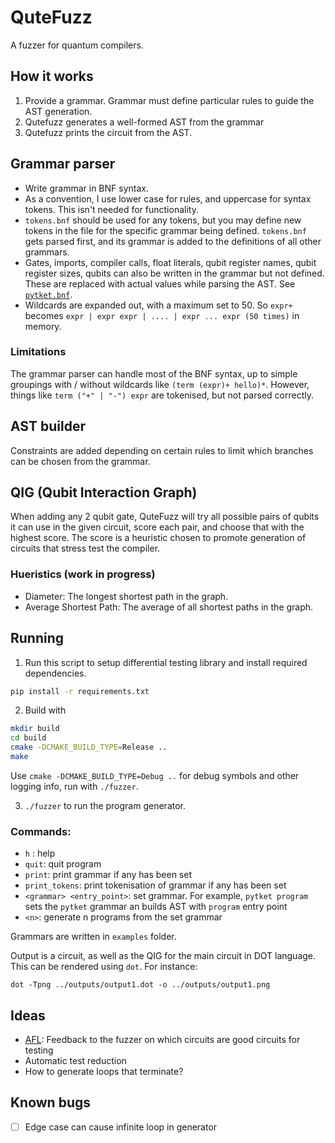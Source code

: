 # QuteFuzz

A fuzzer for quantum compilers. 

## How it works
1. Provide a grammar. Grammar must define particular rules to guide the AST generation.
2. Qutefuzz generates a well-formed AST from the grammar
3. Qutefuzz prints the circuit from the AST. 

## Grammar parser
- Write grammar in BNF syntax. 
- As a convention, I use lower case for rules, and uppercase for syntax tokens. This isn't needed for functionality. 
- `tokens.bnf` should be used for any tokens, but you may define new tokens in the file for the specific grammar being defined. `tokens.bnf` gets parsed first, and its grammar is added to the definitions of all other grammars.
- Gates, imports, compiler calls, float literals, qubit register names, qubit register sizes, qubits can also be written in the grammar but not defined. These are replaced with actual values while parsing the AST. See [`pytket.bnf`](examples/pytket.bnf).
- Wildcards are expanded out, with a maximum set to 50. So `expr+` becomes `expr | expr expr | .... | expr ... expr (50 times)` in memory. 

### Limitations
The grammar parser can handle most of the BNF syntax, up to simple groupings with / without wildcards like `(term (expr)+ hello)*`. However, things like `term ("+" | "-") expr` are tokenised, but not parsed correctly. 

## AST builder
Constraints are added depending on certain rules to limit which branches can be chosen from the grammar. 

## QIG (Qubit Interaction Graph)
When adding any 2 qubit gate, QuteFuzz will try all possible pairs of qubits it can use in the given circuit, score each pair, and choose that with the highest score. The score is a heuristic chosen to promote generation of circuits that stress test the compiler.

### Hueristics (work in progress)
- Diameter: The longest shortest path in the graph. 
- Average Shortest Path: The average of all shortest paths in the graph. 

## Running

1. Run this script to setup differential testing library and install required dependencies.

```sh
pip install -r requirements.txt
```

2. Build with

```sh
mkdir build
cd build
cmake -DCMAKE_BUILD_TYPE=Release ..
make
```

Use `cmake -DCMAKE_BUILD_TYPE=Debug ..` for debug symbols and other logging info, run with `./fuzzer`.

3. `./fuzzer` to run the program generator.

### Commands:
- `h` : help
- `quit`: quit program
- `print`: print grammar if any has been set
- `print_tokens`: print tokenisation of grammar if any has been set
- `<grammar> <entry_point>`: set grammar. For example, `pytket program` sets the `pytket` grammar an builds AST with `program` entry point
- `<n>`: generate n programs from the set grammar

Grammars are written in `examples` folder. 

Output is a circuit, as well as the QIG for the main circuit in DOT language. This can be rendered using `dot`. For instance:
```
dot -Tpng ../outputs/output1.dot -o ../outputs/output1.png
```

## Ideas

- [AFL](https://github.com/google/AFL): Feedback to the fuzzer on which circuits are good circuits for testing
- Automatic test reduction
- How to generate loops that terminate?

## Known bugs
- [ ] Edge case can cause infinite loop in generator